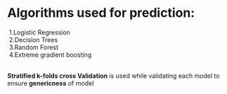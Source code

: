# Algorithms used for prediction:<br>
&nbsp;1.Logistic Regression<br>
&nbsp;2.Decision Trees<br>
&nbsp;3.Random Forest<br>
&nbsp;4.Extreme gradient boosting<br><br>

**Stratified k-folds cross Validation** is used while validating each model to ensure **genericness** of model
